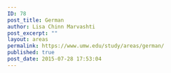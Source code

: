 ```yaml
---
ID: 78
post_title: German
author: Lisa Chinn Marvashti
post_excerpt: ""
layout: areas
permalink: https://www.umw.edu/study/areas/german/
published: true
post_date: 2015-07-28 17:53:04
---
```


<!-- Types Custom Fields: -->

<!-- End Types Custom Fields -->